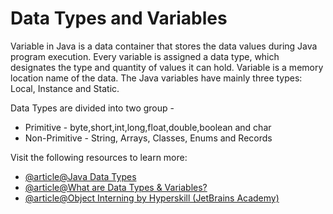 # Data Types and Variables

Variable in Java is a data container that stores the data values during Java program execution. Every variable is assigned a data type, which designates the type and quantity of values it can hold. Variable is a memory location name of the data. The Java variables have mainly three types: Local, Instance and Static.

Data Types are divided into two group -

- Primitive - byte,short,int,long,float,double,boolean and char
- Non-Primitive - String, Arrays, Classes, Enums and Records

Visit the following resources to learn more:

- [@article@Java Data Types](https://jenkov.com/tutorials/java/variables.html)
- [@article@What are Data Types & Variables?](https://jenkov.com/tutorials/java/data-types.html)
- [@article@Object Interning by Hyperskill (JetBrains Academy)](https://hyperskill.org/learn/step/5040)
